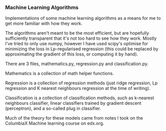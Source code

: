 ### Machine Learning Algorithms
Implementations of some machine learning algorithms as a means for me to get more familiar with how they work.

The algorithms aren't meant to be the most efficient, but are hopefully sufficiently transparent that it's not too hard to see how they work.
Mostly I've tried to only use numpy, however I have used scipy's optimise for minimizing the loss in Lp-regularised regression (this could be replaced by approximating the gradient of this loss, or computing it by hand).

There are 3 files, mathematics.py, regression.py and classification.py. 

Mathematics is a collection of math helper functions.

Regression is a collection of regression methods (just ridge regression, Lp regression and K nearest neighbours regression at the time of writing).

Classification is a collection of classification methods, such as k-nearest neighbours classifier, linear classifiers trained by gradient descent (perceptron), and a so-called plug in classifier.

Much of the theory for these models came from notes I took on the ColumbiaX Machine learning course on edx.org.
